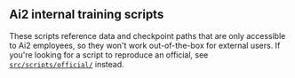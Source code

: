 ## Ai2 internal training scripts

These scripts reference data and checkpoint paths that are only accessible to Ai2 employees, so they won't work out-of-the-box for external users.
If you're looking for a script to reproduce an official, see [`src/scripts/official/`](https://github.com/allenai/OLMo-core/tree/main/src/scripts/official) instead.
